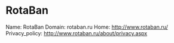 
# RotaBan

Name: RotaBan
Domain: rotaban.ru
Home: http://www.rotaban.ru/
Privacy_policy: http://www.rotaban.ru/about/privacy.aspx
